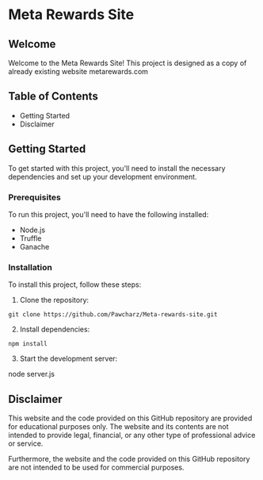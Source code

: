 # Meta Rewards Site

## Welcome

Welcome to the Meta Rewards Site! This project is designed as a copy of already existing website metarewards.com

## Table of Contents

- Getting Started
- Disclaimer

## Getting Started

To get started with this project, you'll need to install the necessary dependencies and set up your development environment.

### Prerequisites

To run this project, you'll need to have the following installed:

- Node.js
- Truffle
- Ganache

### Installation

To install this project, follow these steps:

1. Clone the repository:

`git clone https://github.com/Pawcharz/Meta-rewards-site.git`

2. Install dependencies:

`npm install`

3. Start the development server:

node server.js

## Disclaimer

This website and the code provided on this GitHub repository are provided for educational purposes only. The website and its contents are not intended to provide legal, financial, or any other type of professional advice or service.

Furthermore, the website and the code provided on this GitHub repository are not intended to be used for commercial purposes.
